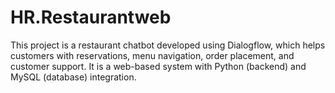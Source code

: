 # HR.Restaurantweb
This project is a restaurant chatbot developed using Dialogflow, which helps customers with reservations, menu navigation, order placement, and customer support. It is a web-based system with Python (backend) and MySQL (database) integration. 
